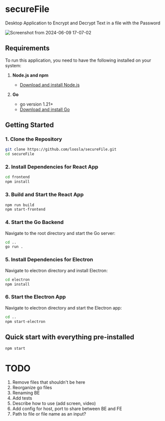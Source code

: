 # secureFile

Desktop Application to Encrypt and Decrypt Text in a file with the Password

![Screenshot from 2024-06-09 17-07-02](https://github.com/loosla/secureFile/assets/12526985/ac92fb18-39a1-4d38-828d-4c96551c3070)

## Requirements

To run this application, you need to have the following installed on your system:

1. **Node.js and npm**

   - [Download and install Node.js](https://nodejs.org/)

2. **Go**
   - go version 1.21+
   - [Download and install Go](https://golang.org/dl/)

## Getting Started

### 1. Clone the Repository

```bash
git clone https://github.com/loosla/secureFile.git
cd secureFile
```

### 2. Install Dependencies for React App

```bash
cd frontend
npm install
```

### 3. Build and Start the React App

```bash
npm run build
npm start-frontend
```

### 4. Start the Go Backend

Navigate to the root directory and start the Go server:

```bash
cd ..
go run .
```

### 5. Install Dependencies for Electron

Navigate to electron directory and install Electron:

```bash
cd electron
npm install
```

### 6. Start the Electron App

Navigate to electron directory and start the Electron app:

```bash
cd ..
npm start-electron
```

## Quick start with everything pre-installed

```bash
npm start
```

# TODO

1. Remove files that shouldn't be here
1. Reorganize go files
1. Renaming BE
1. Add tests
1. Describe how to use (add screen, video)
1. Add config for host, port to share between BE and FE
1. Path to file or file name as an input?
